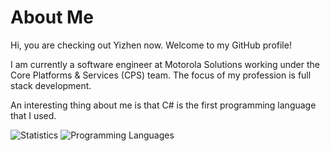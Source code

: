 # About Me
Hi, you are checking out Yizhen now. Welcome to my GitHub profile!

I am currently a software engineer at Motorola Solutions working under the Core Platforms & Services (CPS) team. The focus of my profession is full stack development.

An interesting thing about me is that C# is the first programming language that I used.

![Statistics](https://github-readme-stats.vercel.app/api?username=imliuyzh&show_icons=true)
![Programming Languages](https://github-readme-stats.vercel.app/api/top-langs/?username=imliuyzh&layout=compact)
